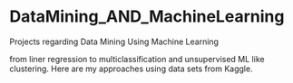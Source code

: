# DataMining_AND_MachineLearning
Projects regarding Data Mining Using Machine Learning

from liner regression to multiclassification and unsupervised ML like clustering. Here are my approaches using data sets from Kaggle.
